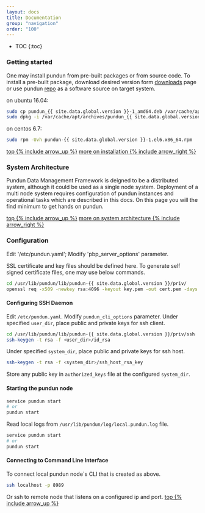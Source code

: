 ```yaml
---
layout: docs
title: Documentation
group: "navigation"
order: "100"
---
```

* TOC
{:toc}

### Getting started


One may install pundun from pre-built packages or from source code.
To install a pre-built package, download desired version form [downloads](/downloads/) page or use pundun [repo](https://packagecloud.io/erdemaksu/pundun) as a software source on target system.

on ubuntu 16.04:

```sh
sudo cp pundun_{{ site.data.global.version }}-1_amd64.deb /var/cache/apt/archives/
sudo dpkg -i /var/cache/apt/archives/pundun_{{ site.data.global.version }}-1_amd64.deb
```

on centos 6.7:

```sh
sudo rpm -Uvh pundun-{{ site.data.global.version }}-1.el6.x86_64.rpm
```

[top {% include arrow_up %}](#) [more on installation {% include arrow_right %}](/docs/installation)

### System Architecture


Pundun Data Management Framework is deigned to be a distributed system, although it could be used as a single node system. Deployment of a multi node system requires configuration of pundun instances and operational tasks which are described in this docs. On this page you will the find minimum to get hands on pundun.

[top {% include arrow_up %}](#) [more on system architecture {% include arrow_right %}](/docs/system_architecture)

### Configuration


Edit '/etc/pundun.yaml';
Modify 'pbp_server_options' parameter.

SSL certificate and key files should be defined here.
To generate self signed certificate files, one may use below commands.

```sh
cd /usr/lib/pundun/lib/pundun-{{ site.data.global.version }}/priv/
openssl req -x509 -newkey rsa:4096 -keyout key.pem -out cert.pem -days 1095 -nodes
```

#### Configuring SSH Daemon


Edit `/etc/pundun.yaml`.
Modify `pundun_cli_options` parameter.
Under specified `user_dir`, place public and private keys for ssh client.

```sh
cd /usr/lib/pundun/lib/pundun-{{ site.data.global.version }}/priv/ssh
ssh-keygen -t rsa -f <user_dir>/id_rsa
```

Under specified `system_dir`, place public and private keys for ssh host.

```sh
ssh-keygen -t rsa -f <system_dir>/ssh_host_rsa_key
```

Store any public key in `authorized_keys` file at the configured `system_dir`.

#### Starting the pundun node

```sh
service pundun start
# or
pundun start
```

Read local logs from `/usr/lib/pundun/log/local.pundun.log` file.

```sh
service pundun start
# or
pundun start
```

#### Connecting to Command Line Interface


To connect local pundun node`s CLI that is created as above.

```sh
ssh localhost -p 8989
```
Or ssh to remote node that listens on a configured ip and port.
[top {% include arrow_up %}](#)
